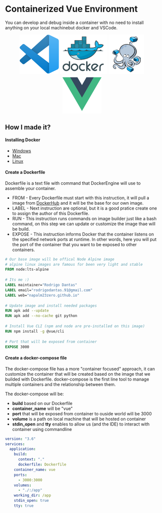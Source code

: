 # Containerized Vue Environment

You can develop and debug inside a container with no need to install anything on your local machinebut docker and VSCode.

<div align="center">
  <img width="128" height="128" src="./docs/images/vscode-icon.png">
  <img  height="128" src="./docs/images/docker-icon.png">
  <img  height="128" src="./docs/images/compose-icon.png">
  <img width="128" height="128" src="./docs/images/vue-icon.png">
</div>

## How I made it?

#### Installing Docker

- [Windows](https://docs.docker.com/docker-for-windows/install/)
- [Mac](https://docs.docker.com/docker-for-mac/install/)
- [Linux](https://docs.docker.com/install/linux/docker-ce/ubuntu/)

#### Create a Dockerfile

Dockerfile is a text file with command that DockerEngine will use to assemble your container.<br>

- FROM - Every Dockerfile must start with this instruction, it will pull a image from [DockerHub](https://hub.docker.com/) and it will be the base for our own image.
- LABEL - Next instruction are optional, but it is a good pratice create one to assign the author of this Dockerfile.
- RUN - This instruction runs commands on image builder just like a bash command, on this step we can update or customize the image thae will be build.
- EXPOSE - This instruction informs Docker that the container listens on the specified network ports at runtime. In other words, here you will put the port of the container that you want to be exposed to other containers.

```Dockerfile
# Our base image will be offical Node Alpine image
# alpine linux images are famous for been very light and stable
FROM node:lts-alpine

# Its me :)
LABEL maintainer="Rodrigo Dantas"
LABEL email="rodrigodantas.91@gmail.com"
LABEL web="napalm23zero.github.io"

# Update image and install needed packages
RUN apk add --update
RUN apk add --no-cache git python

# Install Vue CLI (npm and node are pre-installed on this image)
RUN npm install -g @vue/cli

# Port that will be exposed from container
EXPOSE 3000

```

#### Create a docker-compose file

The docker-compose file has a more "container focused" approach, it can customize the container that will be created based on the image that we builded with Dockerfile. docker-compose is the first line tool to manage multiple containers and the relationship between them.

The docker-compose will be:

- **build** based on our Dockerfile
- **container_name** will be "vue"
- **port** that will be exposed from container to ouside world will be 3000
- **volume** is a path on local machine that will be hosted on container
- **stdin_open** and **tty** enables to allow us (and the IDE) to interact with container using commandline

```yaml
version: "3.6"
services:
  application:
    build:
      context: "."
      dockerfile: Dockerfile
    container_name: vue
    ports:
      - 3000:3000
    volumes:
      - "./:/app"
    working_dir: /app
    stdin_open: true
    tty: true
```
